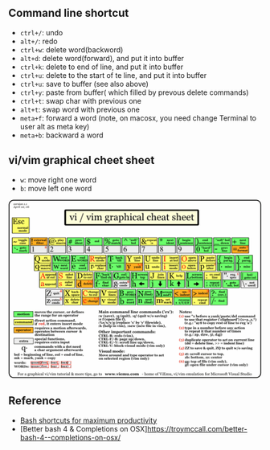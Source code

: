 ## Command line shortcut

* `ctrl+/`: undo
* `alt+/`: redo
* `ctrl+w`: delete word(backword)
* `alt+d`: delete word(forward), and put it into buffer
* `ctrl+k`: delete to end of line, and put it into buffer
* `ctrl+u`: delete to the start of te line, and put it into buffer
* `ctrl+u`: save to buffer (see also above)
* `ctrl+y`: paste from buffer( which filled by prevous delete commands)
* `ctrl+t`: swap char with previous one
* `alt+t`: swap word with previous one
* `meta+f`: forward a word (note, on macosx, you need change Terminal to user alt as meta key)
* `meta+b`: backward a word

## vi/vim graphical cheet sheet
* `w`: move right one word
* `b`: move left one word

![Cheat sheet](./images/vim_cheatsheet.gif)

## Reference

* [Bash shortcuts for maximum productivity](http://www.skorks.com/2009/09/bash-shortcuts-for-maximum-productivity/)
* [Better bash 4 & Completions on OSX]https://troymccall.com/better-bash-4--completions-on-osx/
